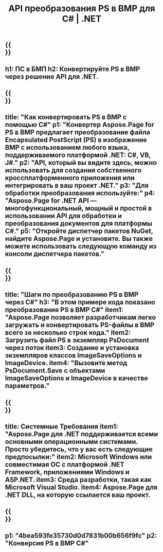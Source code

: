 ﻿---
translation: true
template: /_templates/_conversion-child-net.md
title: API преобразования PS в BMP для C# | .NET
url: /net/conversion/ps-to-bmp/
description: Пример кода для преобразования PS в BMP C#. Используйте пример кода API для пакетного преобразования файлов PS в BMP в VB.NET, Asp.NET или любом приложении на основе .NET.
informat: PS
outformat: BMP
otherformats: XPS EPS
---

{{<section banner>}}
---
h1: ПС в БМП
h2: Конвертируйте PS в BMP через решение API для .NET.
---

{{<section overview>}}
---
title: "Как конвертировать PS в BMP с помощью C#"
p1: "Конвертер Aspose.Page for PS в BMP предлагает преобразование файла Encapsulated PostScript (PS) в изображение BMP с использованием любого языка, поддерживаемого платформой .NET: C#, VB, J#."
p2: "API, который вы видите здесь, можно использовать для создания собственного кроссплатформенного приложения или интегрировать в ваш проект .NET."
p3: "Для обработки преобразования используйте:"
p4: "Aspose.Page for .NET API — многофункциональный, мощный и простой в использовании API для обработки и преобразования документов для платформы C#."
p5: "Откройте диспетчер пакетов NuGet, найдите Aspose.Page и установите. Вы также можете использовать следующую команду из консоли диспетчера пакетов."
---

{{<section feature1>}}
---
title: "Шаги по преобразованию PS в BMP через C#"
h3: "В этом примере кода показано преобразование PS в BMP C#"
item1: "Aspose.Page позволяет разработчикам легко загружать и конвертировать PS-файлы в BMP всего за несколько строк кода."
item2: Загрузить файл PS в экземпляр PsDocument через поток
item3: Создание и установка экземпляров классов ImageSaveOptions и ImageDevice.
item4: "Вызовите метод PsDocument.Save с объектами ImageSaveOptions и ImageDevice в качестве параметров."
---

{{<section feature2>}}
---
title: Системные Требования
item1: "Aspose.Page для .NET поддерживается всеми основными операционными системами. Просто убедитесь, что у вас есть следующие предпосылки:"
item2: Microsoft Windows или совместимая ОС с платформой .NET Framework, приложениями Windows и ASP.NET.
item3: Среда разработки, такая как Microsoft Visual Studio.
item4: Aspose.Page для .NET DLL, на которую ссылается ваш проект.
---

{{<section gist>}}
---
p1: "4bea593fe35730d0d7831b00b656f9fc"
p2: "Конверсия PS в BMP C#"
---

